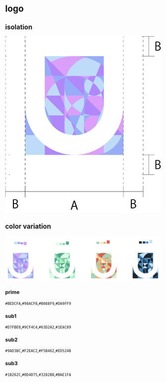 # logo

## isolation
![iso](./iso.png)

## color variation
![var](./var.png)

### prime
`#BEDCFA`,`#98ACF8`,`#B088F9`,`#DA9FF9`

### sub1
`#D7FBE8`,`#9CF4C4`,`#63D2A2`,`#1EAC89`

### sub2
`#9AD3BC`,`#F2EAC2`,`#F5B462`,`#ED524B`

### sub3
`#1B262C`,`#0D4D75`,`#3282B8`,`#BAE1FA`
